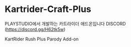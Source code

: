 # Kartrider-Craft-Plus
PLAYSTUDIO에서 개발하는 카트라이더 애드온입니다 
DISCORD (https://discord.gg/H62tk5w)

KartRider Rush Plus Parody Add-on
